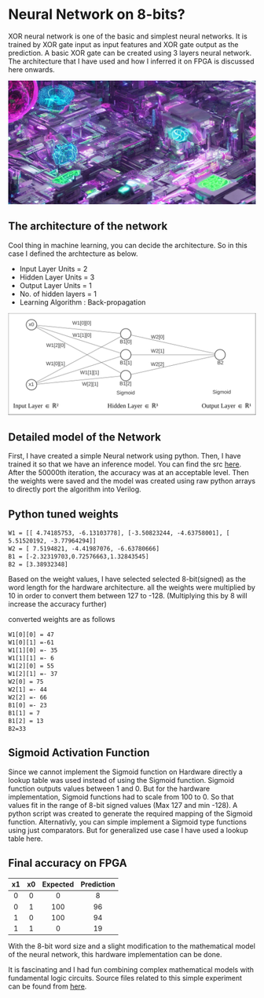 Neural Network on 8-bits?
======

XOR neural network is one of the basic and simplest neural networks. It is trained by XOR gate input as input features and XOR gate output as the prediction. A basic XOR gate can be created using 3 layers neural network. The architecture that I have used and how I inferred it on FPGA is discussed here onwards.


![](images/neuralnt.jpeg)

The architecture of the network
------

Cool thing in machine learning, you can decide the architecture. So in this case I defined the archtecture as below.



- Input Layer Units = 2
- Hidden Layer Units = 3
- Output Layer Units = 1
- No. of hidden layers = 1
- Learning Algorithm : Back-propagation

![](images/nn2.svg)

Detailed model of the Network
-----

First, I have created a simple Neural network using python. Then, I have trained it so that we have an inference model. You can find the src [here](nn/XOR-Net-Notebook.ipynb). After the 50000th iteration, the accuracy was at an acceptable level. Then the weights were saved and the model was created using raw python arrays to directly port the algorithm into Verilog.

Python tuned weights
----

```shell
W1 = [[ 4.74185753, -6.13103778], [-3.50823244, -4.63758001], [ 5.51520192, -3.77964294]]
W2 = [ 7.5194821, -4.41987076, -6.63780666]
B1 = [-2.32319703,0.72576663,1.32843545]
B2 = [3.38932348]
```

Based on the weight values, I have selected selected 8-bit(signed) as the word length for the hardware architecture. all the weights were multiplied by 10 in order to convert them between 127 to -128. (Multiplying this by 8 will increase the accuracy further)

converted weights are as follows
```shell
W1[0][0] = 47
W1[0][1] =-61
W1[1][0] =- 35
W1[1][1] =- 6
W1[2][0] = 55
W1[2][1] =- 37
W2[0] = 75
W2[1] =- 44
W2[2] =- 66
B1[0] =- 23
B1[1] = 7
B1[2] = 13
B2=33
```

Sigmoid Activation Function
----

Since we cannot implement the Sigmoid function on Hardware directly a lookup table was used instead of using the Sigmoid function. Sigmoid function outputs values between 1 and 0. But for the hardware implementation, Sigmoid functions had to scale from 100 to 0. So that values fit in the range of 8-bit signed values (Max 127 and min -128). A python script was created to generate the required mapping of the Sigmoid function. Alternativly, you can simple implement a Sigmoid type functions using just comparators. But for generalized use case I have used a lookup table here.


Final accuracy on FPGA
------

| x1 | x0 | Expected | Prediction |
|:--:|:--:|:--------:|:----------:|
|  0 |  0 |     0    |      8     |
|  0 |  1 |    100   |     96     |
|  1 |  0 |    100   |     94     |
|  1 |  1 |     0    |     19     |

With the 8-bit word size and a slight modification to the mathematical model of the neural network, this hardware implementation can be done.

It is fascinating and I had fun combining complex mathematical models with fundamental logic circuits. Source files related to this simple experiment can be found from [here](https://github.com/Archfx/XOR-FPGA).
